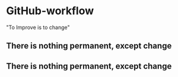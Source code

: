 # GitHub-workflow
"To Improve is to change"
## There is nothing permanent, except change
## There is nothing permanent, except change 
